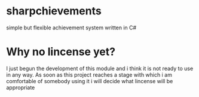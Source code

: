 # sharpchievements
simple but flexible achievement system written in C#
# Why no lincense yet?
I just begun the development of this module and i think it is not ready to use in any way. As soon as this project reaches a stage with which i am comfortable of somebody using it i will decide what lincense will be appropriate